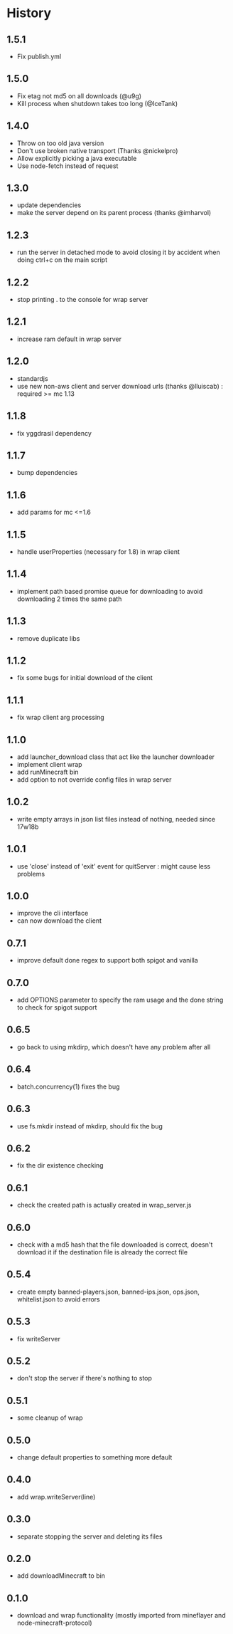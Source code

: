 # History

## 1.5.1

* Fix publish.yml

## 1.5.0

* Fix etag not md5 on all downloads (@u9g)
* Kill process when shutdown takes too long (@IceTank)

## 1.4.0

* Throw on too old java version
* Don't use broken native transport (Thanks @nickelpro)
* Allow explicitly picking a java executable
* Use node-fetch instead of request

## 1.3.0

* update dependencies
* make the server depend on its parent process (thanks @imharvol)

## 1.2.3

* run the server in detached mode to avoid closing it by accident when doing ctrl+c on the main script

## 1.2.2

* stop printing . to the console for wrap server

## 1.2.1

* increase ram default in wrap server

## 1.2.0

* standardjs
* use new non-aws client and server download urls (thanks @lluiscab) : required >= mc 1.13

## 1.1.8

* fix yggdrasil dependency

## 1.1.7

* bump dependencies

## 1.1.6

* add params for mc <=1.6

## 1.1.5

* handle userProperties (necessary for 1.8) in wrap client

## 1.1.4

* implement path based promise queue for downloading to avoid downloading 2 times the same path

## 1.1.3

* remove duplicate libs

## 1.1.2

* fix some bugs for initial download of the client

## 1.1.1

* fix wrap client arg processing

## 1.1.0

* add launcher_download class that act like the launcher downloader
* implement client wrap
* add runMinecraft bin
* add option to not override config files in wrap server

## 1.0.2

* write empty arrays in json list files instead of nothing, needed since 17w18b

## 1.0.1

* use 'close' instead of 'exit' event for quitServer : might cause less problems

## 1.0.0

* improve the cli interface
* can now download the client

## 0.7.1

* improve default done regex to support both spigot and vanilla

## 0.7.0

* add OPTIONS parameter to specify the ram usage and the done string to check for spigot support

## 0.6.5

* go back to using mkdirp, which doesn't have any problem after all

## 0.6.4

* batch.concurrency(1) fixes the bug

## 0.6.3

* use fs.mkdir instead of mkdirp, should fix the bug

## 0.6.2

* fix the dir existence checking

## 0.6.1

* check the created path is actually created in wrap_server.js

## 0.6.0

* check with a md5 hash that the file downloaded is correct, doesn't download it if the destination file is already the correct file

## 0.5.4

* create empty banned-players.json, banned-ips.json, ops.json, whitelist.json to avoid errors

## 0.5.3

* fix writeServer

## 0.5.2

* don't stop the server if there's nothing to stop

## 0.5.1

* some cleanup of wrap

## 0.5.0

* change default properties to something more default

## 0.4.0

* add wrap.writeServer(line)

## 0.3.0

* separate stopping the server and deleting its files

## 0.2.0

* add downloadMinecraft to bin

## 0.1.0

* download and wrap functionality (mostly imported from mineflayer and node-minecraft-protocol)
